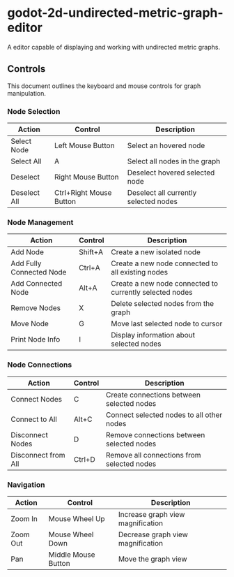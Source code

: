 # godot-2d-undirected-metric-graph-editor
A editor capable of displaying and working with undirected metric graphs.

## Controls

This document outlines the keyboard and mouse controls for graph manipulation.

### Node Selection

| Action | Control | Description |
|--------|---------|-------------|
| Select Node | Left Mouse Button | Select an hovered node |
| Select All | A | Select all nodes in the graph |
| Deselect | Right Mouse Button | Deselect hovered selected node |
| Deselect All | Ctrl+Right Mouse Button | Deselect all currently selected nodes |

### Node Management

| Action | Control | Description |
|--------|---------|-------------|
| Add Node | Shift+A | Create a new isolated node |
| Add Fully Connected Node | Ctrl+A | Create a new node connected to all existing nodes |
| Add Connected Node | Alt+A | Create a new node connected to currently selected nodes |
| Remove Nodes | X | Delete selected nodes from the graph |
| Move Node | G | Move last selected node to cursor |
| Print Node Info | I | Display information about selected nodes |

### Node Connections

| Action | Control | Description |
|--------|---------|-------------|
| Connect Nodes | C | Create connections between selected nodes |
| Connect to All | Alt+C | Connect selected nodes to all other nodes |
| Disconnect Nodes | D | Remove connections between selected nodes |
| Disconnect from All | Ctrl+D | Remove all connections from selected nodes |

### Navigation

| Action | Control | Description |
|--------|---------|-------------|
| Zoom In | Mouse Wheel Up | Increase graph view magnification |
| Zoom Out | Mouse Wheel Down | Decrease graph view magnification |
| Pan | Middle Mouse Button | Move the graph view |